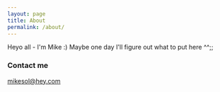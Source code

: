 ```yaml
---
layout: page
title: About
permalink: /about/
---
```


Heyo all - I'm Mike :) Maybe one day I'll figure out what to put here ^^;;

### Contact me

[mikesol@hey.com](mailto:mikesol@hey.com)
